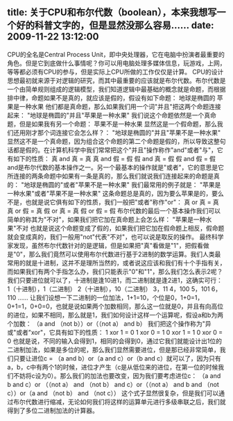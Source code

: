 title: 关于CPU和布尔代数（boolean），本来我想写一个好的科普文字的，但是显然没那么容易……
date: 2009-11-22 13:12:00
---

CPU的全名是Central Process Unit，即中央处理器，它在电脑中扮演者最重要的角色。但是它到底做什么事情呢？你可以用电脑处理多媒体信息，玩游戏，上网，等等都必须有CPU的参与，但是实际上CPU所做的工作仅仅是计算。
CPU的设计思想最初就来源于对逻辑的研究，而其中最重要的应该就是布尔代数。布尔代数是一个由简单规则组成的逻辑模型，我们知道逻辑中最基础的概念就是命题，而根据排中律，命题如果不是真的，就应该是假的，假设有如下命题：
地球是椭圆的
苹果是一种水果
他们都是真命题，那么如果我们用一个词"并且"把这两个命题连接起来：
"地球是椭圆的"并且"苹果是一种水果"
我们说这个命题依然是一个真命题，但是如果我有另一个命题：
苹果不是一种水果
显然这是一个假命题，那么我们还用刚才那个词连接它会怎么样？：
"地球是椭圆的"并且"苹果不是一种水果"
显然这不是一个真命题，因为组合这个命题的第二个命题是假的，所以导致这整句话都是假的。在计算机科学中我们常常把这个"并且"操作称作"and"或者"与"，它有如下的性质：
真 and 真 = 真
真 and 假 = 假
假 and 真 = 假
假 and 假 = 假
and是布尔代数的基本操作之一。另一个最基本的操作就是"或者"，它的意思是它所连接的两条命题中如果有一条是真的，那么我们就说我们连接起来的命题是真的：
"地球是椭圆的"或者"苹果不是一种水果"
我们最常用的例子就是：
"苹果是一种水果"或者"苹果不是一种水果"
这条命题总是真的，因为要么苹果是的，要么不是，也就是说它俱有如下的性质，我们一般把"或者"称作"or"：
真 or 真 = 真
真 or 假 = 真
假 or 真 = 真
假 or 假 = 假
布尔代数的最后一个基本操作我们可以简单的称其为"不对"，如果我们把它加在真命题上会怎么样：
"苹果是一种水果"不对
也就是说这个命题变成了假的，如果我们把它加在假命题上相反，假命题就会变成真的，我们一般用"not"代表"不对"，也可以说是取反的操作。
最终科学家发现，虽然布尔代数针对的是逻辑，但是如果把"真"看做是"1"，把假看做是"0"，那么我们竟然可以使用布尔代数进行基于2进制的数学运算。我们人类最常用的就是十进制，这并不是理所当然的，或者说这应该和我们有十个手指有关，而如果我们有两个手指怎么办，我们只能表示"0"和"1"，那么我们怎么表示2呢？我们只要进位就可以了，十进制是逢10进1，而二进制就是逢2进1，这确实可行：
1（十进制），1（二进制）
2（十进制），10（二进制）
3，11
4，100
5，101
6，110
……
让我们设想一下二进制的一位加法，1+1=10，个位是0，1+0=1，0+1=1，0+0=0，也就是说如果两个加数相同，那么这一位就是0，并且有向高位的进位，如果不相同，那么就是1，我们如何设计这样一个运算呢，假设a和b为两个加数：
（a and （not b））or（（not a） and b）
我们把这个操作称为"异或"或者"xor"，它具有如下的性质：
1 xor 1 = 0
1 xor 0 = 1
0 xor 1 = 1
0 xor 0 = 0
也就是说，不同的输入会得到1，相同的会得到0，通过它我们就能设计出1位的二进制加法，如果是多位的呢，那么我们显然需要进位，但是那已经非常简单，我们只要让进位c = （a and b）or（a and c）or（b and c）就可以了，因为只有a，b，c中有两个1的时候，进位才产生（c是从低位来的进位，在第一位的时候我们不妨将c设为0）。那么我们的加法也要改变，因为我们要考虑进位c：
（a and b and c）or （（not a） and （not b） and c）or（（not a） and b and （not c））or（a and （not b） and （not c））
这个式子显然很复杂，但是我们可以通过布尔代数进行缩减，无论如何我们将这样的运算单元进行多级串联之后，我们就得到了多位二进制加法的计算器。